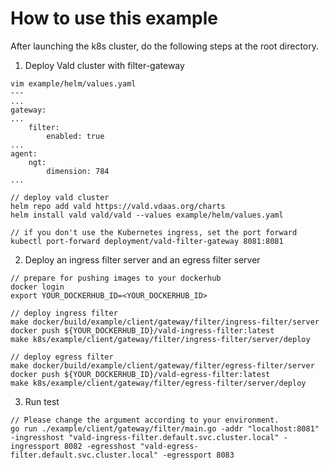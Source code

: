 # How to use this example
After launching the k8s cluster, do the following steps at the root directory.

1. Deploy Vald cluster with filter-gateway
```
vim example/helm/values.yaml
---
...
gateway:
...
    filter:
        enabled: true
...
agent:
    ngt:
        dimension: 784
...

// deploy vald cluster
helm repo add vald https://vald.vdaas.org/charts
helm install vald vald/vald --values example/helm/values.yaml

// if you don't use the Kubernetes ingress, set the port forward
kubectl port-forward deployment/vald-filter-gateway 8081:8081
```

2. Deploy an ingress filter server and an egress filter server
```
// prepare for pushing images to your dockerhub
docker login
export YOUR_DOCKERHUB_ID=<YOUR_DOCKERHUB_ID>

// deploy ingress filter
make docker/build/example/client/gateway/filter/ingress-filter/server
docker push ${YOUR_DOCKERHUB_ID}/vald-ingress-filter:latest
make k8s/example/client/gateway/filter/ingress-filter/server/deploy

// deploy egress filter
make docker/build/example/client/gateway/filter/egress-filter/server
docker push ${YOUR_DOCKERHUB_ID}/vald-egress-filter:latest
make k8s/example/client/gateway/filter/egress-filter/server/deploy
```

3. Run test
```
// Please change the argument according to your environment.
go run ./example/client/gateway/filter/main.go -addr "localhost:8081" -ingresshost "vald-ingress-filter.default.svc.cluster.local" -ingressport 8082 -egresshost "vald-egress-filter.default.svc.cluster.local" -egressport 8083
```